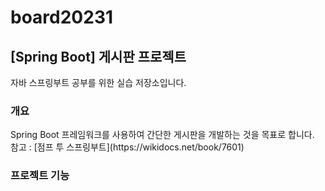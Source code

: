 # board20231
<h2>[Spring Boot] 게시판 프로젝트 </h2>
자바 스프링부트 공부를 위한 실습 저장소입니다.
<h3>개요</h3>
Spring Boot 프레임워크를 사용하여 간단한 게시판을 개발하는 것을 목표로 합니다.</br> 
참고 : [점프 투 스프링부트](https://wikidocs.net/book/7601)
<h3>프로젝트 기능</h3>

